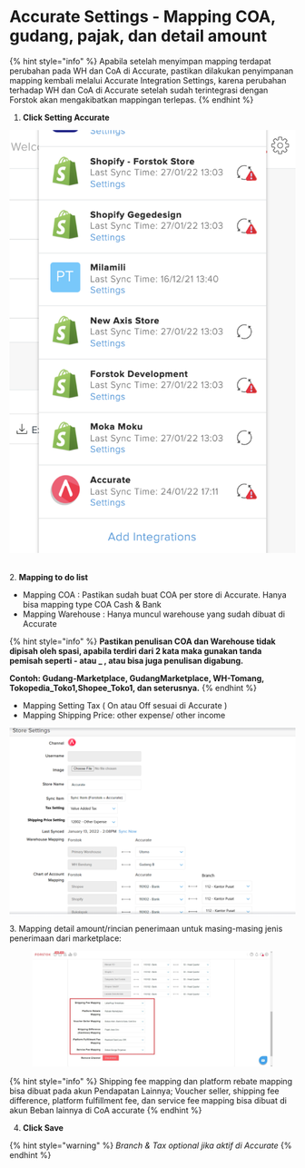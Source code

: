 # Accurate Settings - Mapping COA, gudang, pajak, dan detail amount

{% hint style="info" %}
Apabila setelah menyimpan mapping terdapat perubahan pada WH dan CoA di Accurate, pastikan dilakukan penyimpanan mapping kembali melalui Accurate Integration Settings, karena perubahan terhadap WH dan CoA di Accurate setelah sudah terintegrasi dengan Forstok akan mengakibatkan mappingan terlepas.
{% endhint %}

1. **Click Setting Accurate**

![](<../../../.gitbook/assets/Screen Shot 2022-01-27 at 1.06.34 PM.png>)

\
2\. **Mapping to do list**

* Mapping COA : Pastikan sudah buat COA per store di Accurate. Hanya bisa mapping type COA Cash & Bank
* Mapping Warehouse : Hanya muncul warehouse yang sudah dibuat di Accurate

{% hint style="info" %}
**Pastikan penulisan COA dan Warehouse tidak dipisah oleh spasi, apabila terdiri dari 2 kata maka gunakan tanda pemisah seperti - atau \_ , atau bisa juga penulisan digabung.**&#x20;

**Contoh: Gudang-Marketplace, GudangMarketplace, WH-Tomang, Tokopedia\_Toko1,Shopee\_Toko1, dan seterusnya.**&#x20;
{% endhint %}

* Mapping Setting Tax ( On atau Off sesuai di Accurate )
* Mapping Shipping Price: other expense/ other income&#x20;

![](<../../../.gitbook/assets/image (446) (1).png>)

3\. Mapping detail amount/rincian penerimaan untuk masing-masing jenis penerimaan dari marketplace:

<figure><img src="../../../.gitbook/assets/Screenshot 2023-02-02 122541.jpg" alt=""><figcaption></figcaption></figure>



{% hint style="info" %}
Shipping fee mapping dan platform rebate mapping bisa dibuat pada akun Pendapatan Lainnya; Voucher seller, shipping fee difference, platform fulfillment fee, dan service fee mapping bisa dibuat di akun Beban lainnya di CoA accurate
{% endhint %}

4. **Click Save**

{% hint style="warning" %}
_Branch & Tax optional jika aktif di Accurate_
{% endhint %}
